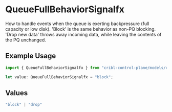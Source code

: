 # QueueFullBehaviorSignalfx

How to handle events when the queue is exerting backpressure (full capacity or low disk). 'Block' is the same behavior as non-PQ blocking. 'Drop new data' throws away incoming data, while leaving the contents of the PQ unchanged.

## Example Usage

```typescript
import { QueueFullBehaviorSignalfx } from "cribl-control-plane/models/operations";

let value: QueueFullBehaviorSignalfx = "block";
```

## Values

```typescript
"block" | "drop"
```